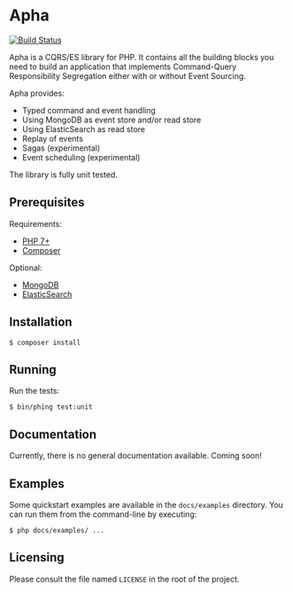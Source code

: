 [PHP 7+]: (http://php.net)
[Composer]: (https://getcomposer.net)
[MongoDB]: (https://www.mongodb.org)
[ElasticSearch]: (https://www.elastic.co/products/elasticsearch)

Apha
====

[![Build Status](https://travis-ci.org/martyn82/apha.svg?branch=master)](https://travis-ci.org/martyn82/apha)

Apha is a CQRS/ES library for PHP. It contains all the building blocks
you need to build an application that implements Command-Query Responsibility
Segregation either with or without Event Sourcing.

Apha provides:
* Typed command and event handling
* Using MongoDB as event store and/or read store
* Using ElasticSearch as read store
* Replay of events
* Sagas (experimental)
* Event scheduling (experimental)

The library is fully unit tested.

## Prerequisites

Requirements:
* [PHP 7+]
* [Composer]

Optional:
* [MongoDB]
* [ElasticSearch]

## Installation

```
$ composer install
```

## Running

Run the tests:
```
$ bin/phing test:unit
```

## Documentation

Currently, there is no general documentation available. Coming soon!

## Examples

Some quickstart examples are available in the `docs/examples` directory.
You can run them from the command-line by executing:

```
$ php docs/examples/ ...
```

## Licensing
Please consult the file named `LICENSE` in the root of the project.
